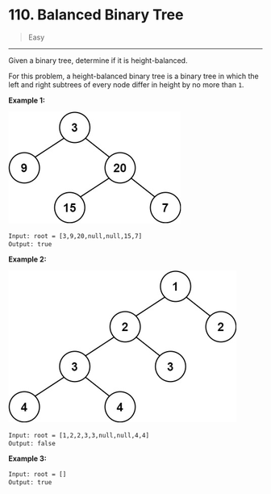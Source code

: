 # 110. Balanced Binary Tree

> Easy

------

Given a binary tree, determine if it is height-balanced.

For this problem, a height-balanced binary tree is a binary tree in which the left and right subtrees of every node differ in height by no more than `1`.

**Example 1:**

![tree-1](images/tree-1.jpg)

```
Input: root = [3,9,20,null,null,15,7]
Output: true
```

**Example 2:**

![tree-2](images/tree-2.jpg)

```
Input: root = [1,2,2,3,3,null,null,4,4]
Output: false
```

**Example 3:**

```
Input: root = []
Output: true
```